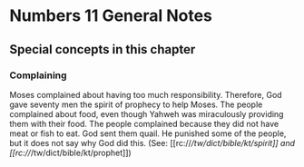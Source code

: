 # Numbers 11 General Notes
## Special concepts in this chapter

### Complaining
Moses complained about having too much responsibility. Therefore, God gave seventy men the spirit of prophecy to help Moses. The people complained about food, even though Yahweh was miraculously providing them with their food. The people complained because they did not have meat or fish to eat. God sent them quail. He punished some of the people, but it does not say why God did this. (See: [[rc://*/tw/dict/bible/kt/spirit]] and [[rc://*/tw/dict/bible/kt/prophet]])